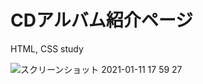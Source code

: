 # CDアルバム紹介ページ
HTML, CSS study

![スクリーンショット 2021-01-11 17 59 27](https://user-images.githubusercontent.com/74854574/104161888-f0367500-5436-11eb-8dc2-332567cf6885.png)
